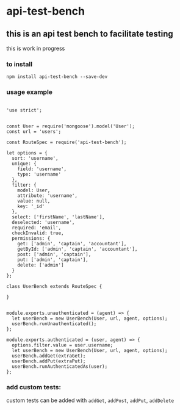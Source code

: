 # api-test-bench

## this is an api test bench to facilitate testing

this is work in progress

### to install
```
npm install api-test-bench --save-dev

```

### usage example

```

'use strict';


const User = require('mongoose').model('User');
const url = 'users';

const RouteSpec = require('api-test-bench');

let options = {
  sort: 'username',
  unique: {
    field: 'username',
    type: 'username'
  },
  filter: {
    model: User,
    attribute: 'username',
    value: null,
    key: '_id'
  },
  select: ['firstName', 'lastName'],
  deselected: 'username',
  required: 'email',
  checkInvalid: true,
  permissions: {
    get: ['admin', 'captain', 'accountant'],
    getById: ['admin', 'captain', 'accountant'],
    post: ['admin', 'captain'],
    put: ['admin', 'captain'],
    delete: ['admin']
  }
};

class UserBench extends RouteSpec {

}


module.exports.unauthenticated = (agent) => {
  let userBench = new UserBench(User, url, agent, options);
  userBench.runUnauthenticated();
};

module.exports.authenticated = (user, agent) => {
  options.filter.value = user.username;
  let userBench = new UserBench(User, url, agent, options);
  userBench.addGet(extraGet);
  userBench.addPut(extraPut);
  userBench.runAuthenticatedAs(user);
};

```

### add custom tests:
custom tests can be added with `addGet`, `addPost`, `addPut`, `addDelete`
